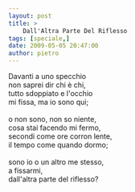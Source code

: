 ```yaml
---
layout: post
title: >
    Dall'Altra Parte Del Riflesso
tags: [speciale,]
date: 2009-05-05 20:47:00
author: pietro
---
```

Davanti a uno specchio<br/>non saprei dir chi è chi,<br/>tutto sdoppiato e l'occhio<br/>mi fissa, ma io sono qui;<br/><br/>o non sono, non so niente,<br/>cosa stai facendo mi fermo,<br/>secondi come ore corron lente,<br/>il tempo come quando dormo;<br/><br/>sono io o un altro me stesso,<br/>a fissarmi,<br/>dall'altra parte del riflesso?
